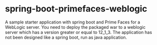 # spring-boot-primefaces-weblogic
A sample starter application with spring boot and Prime Faces for a WebLogic server.
You need to deploy the packaged war to a weblogic server which has a version greater or equal to 12_1_3. 
The application has not been designed like a spring boot, run as java application.